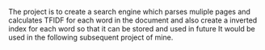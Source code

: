 The project is to create a search engine which parses muliple pages and calculates 
TFIDF for each word in the document and also create a inverted index for each word so that it can be stored and used in future 
It would be used in the following subsequent project of mine.

